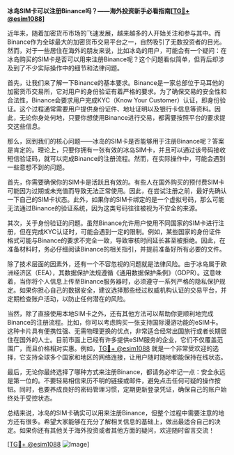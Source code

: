 **冰岛SIM卡可以注册Binance吗？——海外投资新手必看指南[[TG💪+ @esim1088](https://t.me/s/esim1088)]**

近年来，随着加密货币市场的飞速发展，越来越多的人开始关注和参与其中。而Binance作为全球最大的加密货币交易平台之一，自然吸引了无数投资者的目光。然而，对于一些居住在海外的朋友来说，比如冰岛的用户，可能会有一个疑问：在冰岛购买的SIM卡是否可以用来注册Binance呢？这个问题看似简单，但背后却涉及到了不少实际操作中的细节和法律问题。

首先，让我们来了解一下Binance的基本要求。Binance是一家总部位于马耳他的加密货币交易所，它对用户的身份验证有着严格的要求。为了确保交易的安全性和合法性，Binance会要求用户完成KYC（Know Your Customer）认证，即身份验证。这个过程通常需要用户提供身份证件、地址证明以及银行卡信息等资料。因此，无论你身处何地，只要你想使用Binance进行交易，都需要按照平台的要求提交这些信息。

那么，回到我们的核心问题——冰岛的SIM卡是否能够用于注册Binance呢？答案是肯定的。理论上，只要你拥有一张有效的冰岛SIM卡，并且可以通过该号码接收短信验证码，就可以完成Binance的注册流程。然而，在实际操作中，可能会遇到一些意想不到的问题。

首先，你需要确保你的SIM卡是活跃且有效的。有些人在国外购买的预付费SIM卡可能因为过期或未充值而导致无法正常使用。因此，在尝试注册之前，最好先确认一下自己的SIM卡状态。此外，如果你的SIM卡绑定的是一个虚拟号码，那么可能无法通过Binance的验证系统，因为这类号码往往被视为不安全的来源。

其次，关于身份验证的问题。虽然Binance允许用户使用不同国家的SIM卡进行注册，但在完成KYC认证时，可能会遇到一定的限制。例如，某些国家的身份证件格式可能与Binance的要求不完全一致，导致审核时间延长甚至被拒绝。因此，在准备材料时，务必仔细阅读Binance的相关指引，并提前准备好所有必要的文件。

除了技术层面的因素外，还有一个不容忽视的问题就是法律风险。由于冰岛属于欧洲经济区（EEA），其数据保护法规遵循《通用数据保护条例》（GDPR）。这意味着，当你将个人信息上传至Binance服务器时，必须遵守一系列严格的隐私保护规定。如果你担心自己的数据安全，建议选择那些经过权威机构认证的交易平台，并定期检查账户活动，以防止任何潜在的风险。

当然，除了直接使用本地SIM卡之外，还有其他方法可以帮助你更顺利地完成Binance的注册流程。比如，你可以考虑购买一张支持国际漫游功能的eSIM卡。这种卡片具有便携性强、无需物理更换的优点，非常适合经常出国旅行或者长期居住在国外的人士。目前市面上已经有许多提供eSIM服务的企业，它们不仅覆盖范围广，而且价格相对实惠。例如，[TG💪+ @esim1088](https://t.me/s/esim1088) 就是一个非常受欢迎的选择，它支持全球多个国家和地区的网络连接，让用户随时随地都能保持在线状态。

最后，无论你最终选择了哪种方式来注册Binance，都请务必牢记一点：安全永远是第一位的。不要轻易相信来历不明的链接或邮件，避免点击任何可疑的操作按钮。同时，也要养成良好的密码管理习惯，定期更新登录凭证，确保自己的账户始终处于受控状态。

总结来说，冰岛的SIM卡确实可以用来注册Binance，但整个过程中需要注意的地方还有很多。希望大家能够在充分了解相关信息的基础上，做出最适合自己的决定。如果你还有其他关于海外投资或者其他方面的疑问，欢迎随时留言交流！

[[TG💪+ @esim1088](https://t.me/s/esim1088) ![Image](https://i.postimg.cc/4NQfJmqS/Snipaste-2025-05-13-00-14-12.png)]